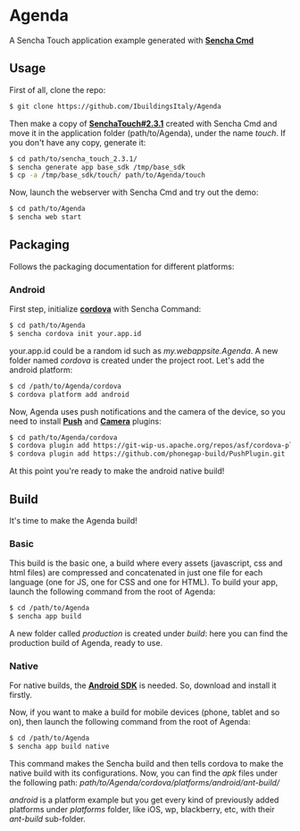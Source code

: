 Agenda
======

A Sencha Touch application example generated with [**Sencha Cmd**](http://www.sencha.com/products/sencha-cmd/download)

## Usage
First of all, clone the repo:

```bash
$ git clone https://github.com/IbuildingsItaly/Agenda
```

Then make a copy of [**SenchaTouch#2.3.1**](http://www.sencha.com/products/touch/download/sencha-touch-2.3.1a/3069) created with Sencha Cmd and move it in the application folder (path/to/Agenda), under the name *touch*.
If you don't have any copy, generate it:

```bash
$ cd path/to/sencha_touch_2.3.1/
$ sencha generate app base_sdk /tmp/base_sdk
$ cp -a /tmp/base_sdk/touch/ path/to/Agenda/touch
```

Now, launch the webserver with Sencha Cmd and try out the demo:

```bash
$ cd path/to/Agenda
$ sencha web start
```

## Packaging
Follows the packaging documentation for different platforms:

### Android
First step, initialize [**cordova**](http://cordova.apache.org/) with Sencha Command:

```bash
$ cd path/to/Agenda
$ sencha cordova init your.app.id
```

your.app.id could be a random id such as *my.webappsite.Agenda*.
A new folder named *cordova* is created under the project root.
Let's add the android platform:

```bash
$ cd /path/to/Agenda/cordova
$ cordova platform add android
```

Now, Agenda uses push notifications and the camera of the device, so you need to install [**Push**](https://github.com/phonegap-build/PushPlugin) and [**Camera**](https://cordova.apache.org/docs/en/3.0.0/cordova_camera_camera.md.html) plugins:

```bash
$ cd path/to/Agenda/cordova
$ cordova plugin add https://git-wip-us.apache.org/repos/asf/cordova-plugin-camera.git
$ cordova plugin add https://github.com/phonegap-build/PushPlugin.git
```

At this point you're ready to make the android native build!

## Build
It's time to make the Agenda build!

### Basic
This build is the basic one, a build where every assets (javascript, css and html files) are compressed and concatenated in just one file for each language (one for JS, one for CSS and one for HTML).
To build your app, launch the following command from the root of Agenda:

```bash
$ cd /path/to/Agenda
$ sencha app build
```

A new folder called *production* is created under *build*: here you can find the production build of Agenda, ready to use.

### Native
For native builds, the [**Android SDK**](http://developer.android.com/sdk/index.html) is needed. So, download and install it firstly.

Now, if you want to make a build for mobile devices (phone, tablet and so on), then launch the following command from the root of Agenda:

```bash
$ cd /path/to/Agenda
$ sencha app build native
```

This command makes the Sencha build and then tells cordova to make the native build with its configurations.
Now, you can find the *apk* files under the following path: *path/to/Agenda/cordova/platforms/android/ant-build/*

*android* is a platform example but you get every kind of previously added platforms under *platforms* folder, like iOS, wp, blackberry, etc, with their *ant-build* sub-folder.